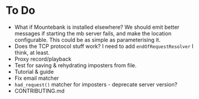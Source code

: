# To Do

* What if Mountebank is installed elsewhere? We should emit better messages if starting the mb server fails, and make the location configurable. This could be as simple as parameterising it. 
* Does the TCP protocol stuff work? I need to add `endOfRequestResolver` I think, at least.
* Proxy record/playback
* Test for saving & rehydrating imposters from file.
* Tutorial & guide
* Fix email matcher
* `had_request()` matcher for imposters - deprecate server version?
* CONTRIBUTING.md
